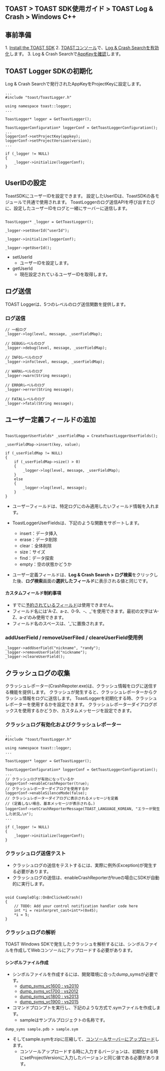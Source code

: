 ﻿## TOAST > TOAST SDK使用ガイド > TOAST Log & Crash > Windows C++

## 事前準備

1\. [Install the TOAST SDK](./getting-started-windows)
2\. [TOASTコンソール](https://console.cloud.toast.com)で、[Log & Crash Searchを有効化](https://docs.toast.com/ko/Analytics/Log%20&%20Crash%20Search/ko/console-guide/)します。
3\. Log & Crash Searchで[AppKeyを確認](https://docs.toast.com/ko/Analytics/Log%20&%20Crash%20Search/ko/console-guide/#appkey)します。

## TOAST Logger SDKの初期化

Log & Crash Searchで発行されたAppKeyをProjectKeyに設定します。

```
...
#include "toast/ToastLogger.h"

using namespace toast::logger;
...

ToastLogger* logger = GetToastLogger();

ToastLoggerConfiguration* loggerConf = GetToastLoggerConfiguration();
...
loggerConf->setProjectKey(appkey);
loggerConf->setProjectVersion(version);
...

if (_logger != NULL)
{
    _logger->initialize(loggerConf);
}
```

## UserIDの設定

ToastSDKにユーザーIDを設定できます。
設定したUserIDは、ToastSDKの各モジュールで共通で使用されます。
ToastLoggerのログ送信APIを呼び出すたびに、設定したユーザーIDをログと一緒にサーバーに送信します。


```

ToastLogger* _logger = GetToastLogger();

_logger->setUserId("userId");

_logger->initialize(loggerConf);

_logger->getUserId();
```

* setUserId
    * ユーザーIDを設定します。
* getUserId
    * 現在設定されているユーザーIDを取得します。

## ログ送信

TOAST Loggerは、5つのレベルのログ送信関数を提供します。

### ログ送信 

```
// 一般ログ
_logger->log(level, message, _userFieldMap);

// DEBUGレベルのログ
_logger->debug(level, message, _userFieldMap);

// INFOレベルのログ
_logger->info(level, message, _userFieldMap);

// WARNレベルのログ
_logger->warn(String message);

// ERRORレベルのログ
_logger->error(String message);

// FATALレベルのログ
_logger->fatal(String message);
```

## ユーザー定義フィールドの追加

```

ToastLoggerUserFields* _userFieldMap = CreateToastLoggerUserFields();

_userFieldMap->insert(key, value);

if (_userFieldMap != NULL)
{
    if (_userFieldMap->size() > 0)
    {
        _logger->log(level, message, _userFieldMap);
    }
    else
    {
        _logger->log(level, message);
    }
}
```

* ユーザーフィールドは、特定ログにのみ適用したいフィールド情報を入れます。
* ToastLoggerUserFieldsは、下記のような関数をサポートします。
    * insert：データ挿入
    * erase：データ削除
    * clear：全体削除
    * size：サイズ
    * find：データ探索
    * empty：空の状態かどうか

* ユーザー定義フィールドは、**Log & Crash Search > ログ検索**をクリックした後、**ログ検索**画面の**選択したフィールド**に表示される値と同じです。

#### カスタムフィールド制約事項

* すでに[予約されているフィールド](./log-collector-reserved-fields)は使用できません。  
* フィールド名には'A-Z、a-z、0-9、-、_'を使用できます。最初の文字は'A-Z、a-z'のみ使用できます。
* フィールド名のスペースは、'_'に置換されます。

### addUserField / removeUserFiled / cleareUserField使用例

```
_logger->addUserField("nickname", "randy");
_logger->removeUserField("nickname");
_logger->cleareUserField();
```

## クラッシュログの収集

クラッシュレポーター(CrashRepoter.exe)は、クラッシュ情報をログに送信する機能を提供します。
クラッシュが発生すると、クラッシュレポーターからクラッシュ情報をログに送信します。
ToastLoggerを初期化する時、クラッシュレポーターを使用するかを設定できます。
クラッシュレポーターダイアログボックスを使用するかどうか、カスタムメッセージを設定できます。 


### クラッシュログ有効化およびクラッシュレポーター 

```
...
#include "toast/ToastLogger.h"

using namespace toast::logger;
...

ToastLogger* logger = GetToastLogger();

ToastLoggerConfiguration* loggerConf = GetToastLoggerConfiguration();
...
// クラッシュログが有効になっているか
loggerConf->enableCrashReporter(true);	
// クラッシュレポーターダイアログを使用するか
loggerConf->enableSilenceMode(false);	
// クラッシュレポーターダイアログに表示されるメッセージを定義 
// (定義しない場合、基本メッセージが表示される。)
loggerConf->setCrashReporterMessage(TOAST_LANGUAGE_KOREAN, "エラーが発生した状況…\n");
...

if (_logger != NULL)
{
    _logger->initialize(loggerConf);
}
```

### クラッシュログ送信テスト 

* クラッシュログの送信をテストするには、実際に例外(Exception)が発生する必要があります。
* クラッシュログの送信は、enableCrashReporterがtrueの場合にSDKが自動的に実行します。

```

void CsampleDlg::OnBnClickedCrash()
{
    // TODO: Add your control notification handler code here
    int *i = reinterpret_cast<int*>(0x45);
    *i = 5;
}
```

### クラッシュログの解析

TOAST Windows SDKで発生したクラッシュを解析するには、シンボルファイルを作成してWebコンソールにアップロードする必要があります。

#### シンボルファイル作成

* シンボルファイルを作成するには、開発環境に合ったdump_symsが必要です。
    * [dump\_syms\_vc1600 : vs2010](http://static.toastoven.net/toastcloud/tools/dump_syms_vc1600.zip)
    * [dump\_syms\_vc1700 : vs2012](http://static.toastoven.net/toastcloud/tools/dump_syms_vc1700.zip)
    * [dump\_syms\_vc1800 : vs2013](http://static.toastoven.net/toastcloud/tools/dump_syms_vc1800.zip)
    * [dump\_syms\_vc1900 : vs2015](http://static.toastoven.net/toastcloud/tools/dump_syms_vc1900.zip)
* コマンドプロンプトを実行し、下記のような方式で.symファイルを作成します。
    * sampleはサンプルプロジェクトの名称です。

```
dump_syms sample.pdb > sample.sym
```

* そしてsample.symをzipに圧縮して、[コンソールサーバーにアップロード](https://alpha-docs.toast.com/ko/Analytics/Log%20&%20Crash%20Search/ko/console-guide/#_25)します。
    * コンソールアップロードする時に入力するバージョンは、初期化する時にsetProjectVersionに入力したバージョンと同じ値である必要があります。
